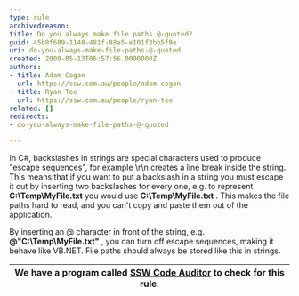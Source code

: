 ```yaml
---
type: rule
archivedreason: 
title: Do you always make file paths @-quoted?
guid: 45b8f689-1148-481f-88a5-e101f2bb5f9e
uri: do-you-always-make-file-paths-@-quoted
created: 2009-05-13T06:57:56.0000000Z
authors:
- title: Adam Cogan
  url: https://ssw.com.au/people/adam-cogan
- title: Ryan Tee
  url: https://ssw.com.au/people/ryan-tee
related: []
redirects:
- do-you-always-make-file-paths-@-quoted

---
```


In C#, backslashes in strings are special characters used to produce "escape sequences", for example \r\n creates a line break inside the string. This means that if you want to put a backslash in a string you must escape it out by inserting two backslashes for every one, e.g. to represent  **C:\Temp\MyFile.txt** you would use  **C:\\Temp\\MyFile.txt** . This makes the file paths hard to read, and you can't copy and paste them out of the application.  
<!--endintro-->

By inserting an @ character in front of the string, e.g.  **@"C:\Temp\MyFile.txt"** , you can turn off escape sequences, making it behave like VB.NET. File paths should always be stored like this in strings.


| We have a program called [SSW Code Auditor](http&#58;//www.ssw.com.au/ssw/CodeAuditor/) to check for this rule. |
| --- |
